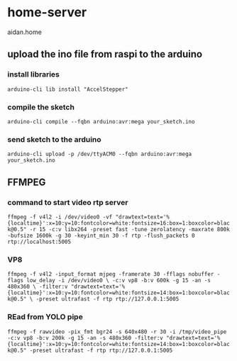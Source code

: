 # home-server

aidan.home

## upload the ino file from raspi to the arduino

### install libraries

`arduino-cli lib install "AccelStepper"`

### compile the sketch

`arduino-cli compile --fqbn arduino:avr:mega your_sketch.ino`

### send sketch to the arduino

`arduino-cli upload -p /dev/ttyACM0 --fqbn arduino:avr:mega your_sketch.ino`

## FFMPEG

### command to start video rtp server

`ffmpeg -f v4l2 -i /dev/video0 -vf "drawtext=text='%{localtime}':x=10:y=10:fontcolor=white:fontsize=16:box=1:boxcolor=black@0.5" -r 15 -c:v libx264 -preset fast -tune zerolatency -maxrate 800k -bufsize 1600k -g 30 -keyint_min 30 -f rtp -flush_packets 0 rtp://localhost:5005`

### VP8

`ffmpeg -f v4l2 -input_format mjpeg -framerate 30 -fflags nobuffer -flags low_delay -i /dev/video0 \
  -c:v vp8 -b:v 600k -g 15 -an -s 480x360 \
  -filter:v "drawtext=text='%{localtime}':x=10:y=10:fontcolor=white:fontsize=14:box=1:boxcolor=black@0.5" \
  -preset ultrafast -f rtp rtp://127.0.0.1:5005`

### REad from YOLO pipe

`ffmpeg -f rawvideo -pix_fmt bgr24 -s 640x480 -r 30 -i /tmp/video_pipe -c:v vp8 -b:v 200k -g 15 -an -s 480x360 -filter:v "drawtext=text='%{localtime}':x=10:y=10:fontcolor=white:fontsize=14:box=1:boxcolor=black@0.5" -preset ultrafast -f rtp rtp://127.0.0.1:5005`
